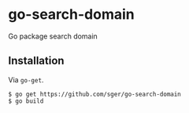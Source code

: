 # go-search-domain

Go package search domain

## Installation

Via `go-get`.

```
$ go get https://github.com/sger/go-search-domain
$ go build
```
